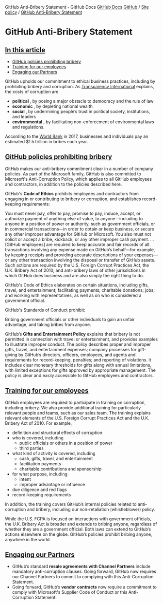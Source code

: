 GitHub Anti-Bribery Statement - GitHub Docs
[GitHub Docs](/en)
[GitHub](/en/github)
/
[Site policy](/en/github/site-policy)
/
[GitHub Anti-Bribery Statement](/en/github/site-policy/github-anti-bribery-statement)

# GitHub Anti-Bribery Statement

## [In this article](#in-this-article)
- [GitHub policies prohibiting bribery](#github-policies-prohibiting-bribery)
- [Training for our employees](#training-for-our-employees)
- [Engaging our Partners](#engaging-our-partners)

GitHub upholds our commitment to ethical business practices, including by prohibiting bribery and corruption. As
[Transparency International](https://www.transparency.org/what-is-corruption#costs-of-corruption)
explains, the costs of corruption are

- **political**
, by posing a major obstacle to democracy and the rule of law
- **economic**
, by depleting national wealth
- **social**
, by undermining people’s trust in political society, institutions, and leaders
- **environmental**
, by facilitating non-enforcement of environmental laws and regulations.

According to the
[World Bank](https://www.worldbank.org/en/topic/governance/brief/anti-corruption)
in 2017, businesses and individuals pay an estimated $1.5 trillion in bribes each year.

## [GitHub policies prohibiting bribery](#github-policies-prohibiting-bribery)

GitHub makes our anti-bribery commitment clear in a number of company policies. As part of the Microsoft family, GitHub is also committed to Microsoft's Anti-Corruption Policy, which applies to all GitHub employees and contractors, in addition to the policies described here.

GitHub's
**Code of Ethics**
prohibits employees and contractors from engaging in or contributing to bribery or corruption, and establishes record-keeping requirements:

You must never pay, offer to pay, promise to pay, induce, accept, or authorize payment of anything else of value, to anyone—including to anyone in a position of power or authority, such as government officials, or in commercial transactions—in order to obtain or keep business, or secure any other improper advantage for GitHub or Microsoft. You also must not solicit or accept a bribe, kickback, or any other improper cash payment. ... [GitHub employees] are required to keep accurate and fair records of all transactions involving any expense made on GitHub’s behalf—for example, by keeping receipts and providing accurate descriptions of your expenses—or any other transaction involving the disposal or transfer of GitHub assets. Such actions are required by the U.S. Foreign Corrupt Practices Act, the U.K. Bribery Act of 2010, and anti-bribery laws of other jurisdictions in which GitHub does business and are also simply the right thing to do.

GitHub's Code of Ethics elaborates on certain situations, including gifts, travel, and entertainment; facilitating payments; charitable donations; jobs; and working with representatives, as well as on who is considered a government official.

GitHub's Standards of Conduct prohibit:

Bribing government officials or other individuals to gain an unfair advantage, and taking bribes from anyone.

GitHub’s
**Gifts and Entertainment Policy**
explains that bribery is not permitted in connection with travel or entertainment, and provides examples to illustrate improper conduct. The policy describes proper and improper gifts, travel, and entertainment expenses; company processes for gift-giving by GitHub’s directors, officers, employees, and agents and requirements for record-keeping, penalties; and reporting of violations. It includes clear monetary thresholds for gifts along with annual limitations, with limited exceptions for gifts approved by appropriate management. The policy is clear and easily accessible to GitHub employees and contractors.

## [Training for our employees](#training-for-our-employees)

GitHub employees are required to participate in training on corruption, including bribery. We also provide additional training for particularly relevant people and teams, such as our sales team. The training explains relevant elements of the U.S. Foreign Corrupt Practices Act and the U.K. Bribery Act of 2010. For example,

- definition and structural effects of corruption
- who is covered, including
	- public officials or others in a position of power
	- third parties
- what kind of activity is covered, including
	- cash, gifts, travel, and entertainment
	- facilitation payments
	- charitable contributions and sponsorship
- for what purpose, including
	- intent
	- improper advantage or influence
- due diligence and red flags
- record-keeping requirements

In addition, the training covers GitHub’s internal policies related to anti-corruption and bribery, including our non-retaliation (whistleblower) policy.

While the U.S. FCPA is focused on interactions with government officials, the U.K. Bribery Act is broader and extends to bribing anyone, regardless of whether they are a government official. Both laws can extend to GitHub’s actions elsewhere on the globe. GitHub’s policies prohibit bribing anyone, anywhere in the world.

## [Engaging our Partners](#engaging-our-partners)
- GitHub’s standard
**resale agreements with Channel Partners**
include mandatory anti-corruption clauses. Going forward, GitHub now requires our Channel Partners to commit to complying with this Anti-Corruption Statement.
- Going forward, GitHub’s
**vendor contracts**
now require a commitment to comply with Microsoft's Supplier Code of Conduct or this Anti-Corruption Statement.
